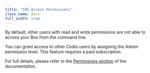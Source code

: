 ```yaml
---
title: "IDE Access Permissions"
class_name: docs
full_width: true
---
```


By default, other users with read and write permissions are not able to access your Box from the command line.

You can grant access to other Codio users by assigning the Admin permission level. This feature requires a paid subscription.

For full details, please refer to the [Permissions section](/docs/ide/customization/permissions) of the documentation.